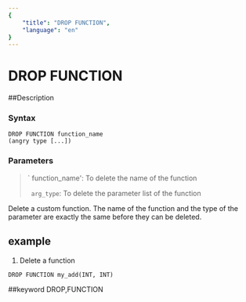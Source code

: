 ```yaml
---
{
    "title": "DROP FUNCTION",
    "language": "en"
}
---
```


<!-- 
Licensed to the Apache Software Foundation (ASF) under one
or more contributor license agreements.  See the NOTICE file
distributed with this work for additional information
regarding copyright ownership.  The ASF licenses this file
to you under the Apache License, Version 2.0 (the
"License"); you may not use this file except in compliance
with the License.  You may obtain a copy of the License at

  http://www.apache.org/licenses/LICENSE-2.0

Unless required by applicable law or agreed to in writing,
software distributed under the License is distributed on an
"AS IS" BASIS, WITHOUT WARRANTIES OR CONDITIONS OF ANY
KIND, either express or implied.  See the License for the
specific language governing permissions and limitations
under the License.
-->

# DROP FUNCTION
##Description
### Syntax

```
DROP FUNCTION function_name
(angry type [...])
```

### Parameters

>` function_name': To delete the name of the function
>
>` arg_type`: To delete the parameter list of the function
>


Delete a custom function. The name of the function and the type of the parameter are exactly the same before they can be deleted.

## example

1. Delete a function

```
DROP FUNCTION my_add(INT, INT)
```
##keyword
DROP,FUNCTION
